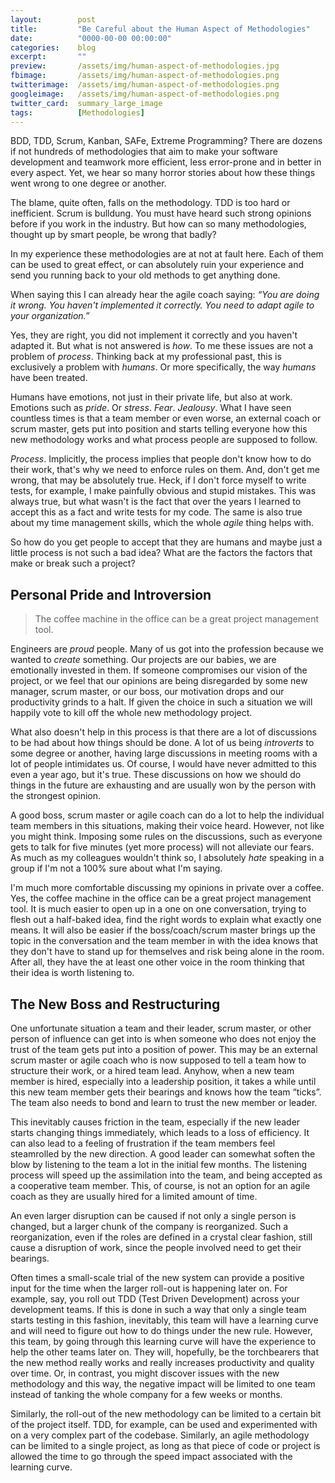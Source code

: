 ```yaml
---
layout:        post
title:         "Be Careful about the Human Aspect of Methodologies"
date:          "0000-00-00 00:00:00"
categories:    blog
excerpt:       ""
preview:       /assets/img/human-aspect-of-methodologies.jpg
fbimage:       /assets/img/human-aspect-of-methodologies.png
twitterimage:  /assets/img/human-aspect-of-methodologies.png
googleimage:   /assets/img/human-aspect-of-methodologies.png
twitter_card:  summary_large_image
tags:          [Methodologies]
---
```


BDD, TDD, Scrum, Kanban, SAFe, Extreme Programming? There are dozens if not hundreds of methodologies that aim to make
your software development and teamwork more efficient, less error-prone and in better in every aspect. Yet, we hear
so many horror stories about how these things went wrong to one degree or another.

The blame, quite often, falls on the methodology. TDD is too hard or inefficient. Scrum is bulldung. You must have heard
such strong opinions before if you work in the industry. But how can so many methodologies, thought up by smart people,
be wrong that badly?

In my experience these methodologies are at not at fault here. Each of them can be used to great effect, or can
absolutely ruin your experience and send you running back to your old methods to get anything done.

When saying this I can already hear the agile coach saying: *&ldquo;You are doing it wrong. You haven't implemented
it correctly. You need to adapt agile to your organization.&rdquo;*

Yes, they are right, you did not implement it correctly and you haven't adapted it. But what is not answered is *how*.
To me these issues are not a problem of *process*. Thinking back at my professional past, this is exclusively a problem
with *humans*. Or more specifically, the way *humans* have been treated.

Humans have emotions, not just in their private life, but also at work. Emotions such as *pride*. Or *stress*. *Fear*.
*Jealousy*. What I have seen countless times is that a team member or even worse, an external coach or scrum master,
gets put into position and starts telling everyone how this new methodology works and what process people are supposed
to follow.

*Process*. Implicitly, the process implies that people don't know how to do their work, that's why we need to enforce
rules on them. And, don't get me wrong, that may be absolutely true. Heck, if I don't force myself to write tests, for
example, I make painfully obvious and stupid mistakes. This was always true, but what wasn't is the fact that over the
years I learned to accept this as a fact and write tests for my code. The same is also true about my time management
skills, which the whole *agile* thing helps with.

So how do you get people to accept that they are humans and maybe just a little process is not such a bad idea? What 
are the factors the factors that make or break such a project? 

## Personal Pride and Introversion

> The coffee machine in the office can be a great project management tool.

Engineers are *proud* people. Many of us got into the profession because we wanted to *create* something. Our projects
are our babies, we are emotionally invested in them. If someone compromises our vision of the project, or we feel that
our opinions are being disregarded by some new manager, scrum master, or our boss, our motivation drops and our 
productivity grinds to a halt. If given the choice in such a situation we will happily vote to kill off the whole
new methodology project.

What also doesn't help in this process is that there are a lot of discussions to be had about how things should be done.
A lot of us being *introverts* to some degree or another, having large discussions in meeting rooms with a lot of people
intimidates us. Of course, I would have never admitted to this even a year ago, but it's true. These discussions on
how we should do things in the future are exhausting and are usually won by the person with the strongest opinion.

A good boss, scrum master or agile coach can do a lot to help the individual team members in this situations, making 
their voice heard. However, not like you might think. Imposing some rules on the discussions, such as everyone gets to
talk for five minutes (yet more process) will not alleviate our fears. As much as my colleagues wouldn't think so, I
absolutely *hate* speaking in a group if I'm not a 100% sure about what I'm saying.

I'm much more comfortable discussing my opinions in private over a coffee. Yes, the coffee machine in the office can be
a great project management tool. It is much easier to open up in a one on one conversation, trying to flesh out a 
half-baked idea, find the right words to explain what exactly one means. It will also be easier if the boss/coach/scrum
master brings up the topic in the conversation and the team member in with the idea knows that they don't have to stand
up for themselves and risk being alone in the room. After all, they have the at least one other voice in the room
thinking that their idea is worth listening to.

## The New Boss and Restructuring

One unfortunate situation a team and their leader, scrum master, or other person of influence can get into is when
someone who does not enjoy the trust of the team gets put into a position of power. This may be an external scrum master
or agile coach who is now supposed to tell a team how to structure their work, or a hired team lead. Anyhow, when
a new team member is hired, especially into a leadership position, it takes a while until this new team member gets
their bearings and knows how the team &ldquo;ticks&rdquo;. The team also needs to bond and learn to trust the new
member or leader.

This inevitably causes friction in the team, especially if the new leader starts changing things immediately, which
leads to a loss of efficiency. It can also lead to a feeling of frustration if the team members feel steamrolled by
the new direction. A good leader can somewhat soften the blow by listening to the team a lot in the initial few months.
The listening process will speed up the assimilation into the team, and being accepted as a cooperative team member.
This, of course, is not an option for an agile coach as they are usually hired for a limited amount of time.

An even larger disruption can be caused if not only a single person is changed, but a larger chunk of the company is
reorganized. Such a reorganization, even if the roles are defined in a crystal clear fashion, still cause a disruption
of work, since the people involved need to get their bearings.

Often times a small-scale trial of the new system can provide a positive input for the time when the larger roll-out is
happening later on. For example, say, you roll out TDD (Test Driven Development) across your development teams. If this
is done in such a way that only a single team starts testing in this fashion, inevitably, this team will have a learning
curve and will need to figure out how to do things under the new rule. However, this team, by going through this
learning curve will have the experience to help the other teams later on. They will, hopefully, be the torchbearers that
the new method really works and really increases productivity and quality over time. Or, in contrast, you might discover
issues with the new methodology and this way, the negative impact will be limited to one team instead of tanking the
whole company for a few weeks or months.

Similarly, the roll-out of the new methodology can be limited to a certain bit of the project itself. TDD, for example, 
can be used and experimented with on a very complex part of the codebase. Similarly, an agile methodology can be
limited to a single project, as long as that piece of code or project is allowed the time to go through the speed
impact associated with the learning curve.

   